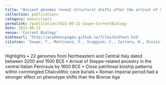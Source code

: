 ```yaml
---
title: "Ancient genomes reveal structural shifts after the arrival of Steppe-related ancestry in the Italian Peninsula"
collection: publications
category: manuscripts
permalink: /publication/2021-06-21-Saupe-CurrentBiology
date: 2021-06-21
venue: 'Current Biology'
bibtexurl: 'http://academicpages.github.io/files/bibtex1.bib'
citation: 'Saupe, T., Montinaro, F., Scaggion, C., Carrara, N., Kivisild, T., D’Atanasio, E., Hui, R., Solnik, A., Lebrasseur, O., Larson, G., Alessandri, L., Arienzo, I., De Angelis, F., Rolfo, M. F., Skeates, R., Silvestri, L., Beckett, J., Talamo, S., Dolfini, A., ..., Scheib, C. L. (2021). Ancient genomes reveal structural shifts after the arrival of Steppe-related ancestry in the Italian Peninsula. Current Biology.'
---
```


Highlights
• 22 genomes from Northeastern and Central Italy dated between 3200 and 1500 BCE
• Arrival of Steppe-related ancestry in the central Italian Peninsula by 1600 BCE
• Close patrilineal kinship patterns within commingled Chalcolithic cave burials
• Roman Imperial period had a stronger effect on phenotype shifts than the Bronze Age

